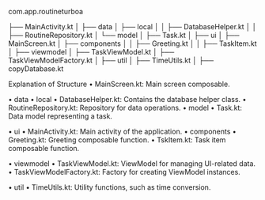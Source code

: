 com.app.routineturboa

├── MainActivity.kt
│
├── data
│   ├── local
│   │   ├── DatabaseHelper.kt
│   │   ├── RoutineRepository.kt
│   └── model
│       ├── Task.kt
│
├── ui
│   ├── MainScreen.kt 
│   ├── components
│   │   ├── Greeting.kt
│   │   ├── TaskItem.kt
│
├── viewmodel
│   ├── TaskViewModel.kt
│   ├── TaskViewModelFactory.kt
│
├── util
│   ├── TimeUtils.kt
│   ├── copyDatabase.kt



Explanation of Structure
•	MainScreen.kt: Main screen composable.

•	data
    •	local
        •	DatabaseHelper.kt: Contains the database helper class.
        •	RoutineRepository.kt: Repository for data operations.
    •	model
        •	Task.kt: Data model representing a task.

•	ui
    •	MainActivity.kt: Main activity of the application.
    •	components
        •	Greeting.kt: Greeting composable function.
        •	TskItem.kt: Task item composable function.

•	viewmodel
    •	TaskViewModel.kt: ViewModel for managing UI-related data.
    •	TaskViewModelFactory.kt: Factory for creating ViewModel instances.

•	util
    •	TimeUtils.kt: Utility functions, such as time conversion.

